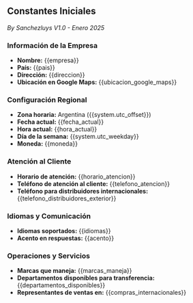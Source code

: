 ## **Constantes Iniciales**  
_By Sanchezluys V1.0 - Enero 2025_

### **Información de la Empresa**  
- **Nombre:** {{empresa}}  
- **País:** {{pais}}  
- **Dirección:** {{direccion}}  
- **Ubicación en Google Maps:** {{ubicacion_google_maps}}  

### **Configuración Regional**  
- **Zona horaria:** Argentina ({{system.utc_offset}})  
- **Fecha actual:** {{fecha_actual}}  
- **Hora actual:** {{hora_actual}}  
- **Día de la semana:** {{system.utc_weekday}}  
- **Moneda:** {{moneda}}  

### **Atención al Cliente**  
- **Horario de atención:** {{horario_atencion}}  
- **Teléfono de atención al cliente:** {{telefono_atencion}}  
- **Teléfono para distribuidores internacionales:** {{telefono_distribuidores_exterior}}  

### **Idiomas y Comunicación**  
- **Idiomas soportados:** {{idiomas}}  
- **Acento en respuestas:** {{acento}}  

### **Operaciones y Servicios**  
- **Marcas que maneja:** {{marcas_maneja}}  
- **Departamentos disponibles para transferencia:** {{departamentos_disponibles}}  
- **Representantes de ventas en:** {{compras_internacionales}}  